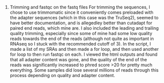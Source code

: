 1. Trimming and fastqc on the fastq files
For trimming the sequences, I chose to use trimmomatic since it conveniently comes preloaded with the adapter sequences (which in this case was the TruSeq2), seemed to have better documentation, and is allegedley better than cutadapt for paired end reads, which mine are. I also included the leading and trailing quality trimming, especially since some of mine had some low quality reads towards the end of the reads (although not quite as important in RNAseq so I stuck with the recommended cutoff of 3). In the script, I made a list of my SRAs and then made a for loop, and then used another for loop to then run fastqc on each. I viewed the html outputs and found that all adapter content was gone, and the quality of the end of the reads was significantly increased to phred score >20 for pretty much everything. Some samples did lose several millions of reads through this process depending on quality and adapter content.
